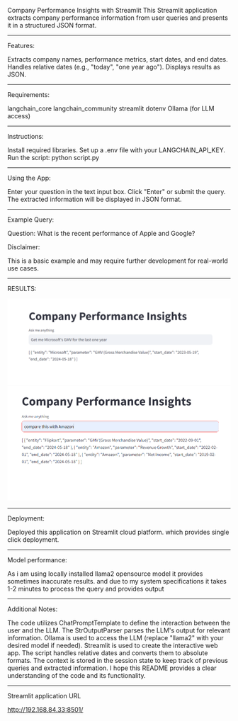 Company Performance Insights with Streamlit
This Streamlit application extracts company performance information from user queries and presents it in a structured JSON format.

-----------------------------------------------------------------------------------------------------------

Features:

Extracts company names, performance metrics, start dates, and end dates.
Handles relative dates (e.g., "today", "one year ago").
Displays results as JSON.

--------------------------------------------------------------------------------------------------------------

Requirements:

langchain_core
langchain_community
streamlit
dotenv
Ollama (for LLM access)

-------------------------------------------------------------------------------------------------------------

Instructions:

Install required libraries.
Set up a .env file with your LANGCHAIN_API_KEY.
Run the script: python script.py

--------------------------------------------------------------------------------------------------------------

Using the App:

Enter your question in the text input box.
Click "Enter" or submit the query.
The extracted information will be displayed in JSON format.

---------------------------------------------------------------------------------------------------------------

Example Query:

Question: What is the recent performance of Apple and Google?

Disclaimer:

This is a basic example and may require further development for real-world use cases.

------------------------------------------------------------------------------------------------------------------

RESULTS:

![alt text](image.png)
![alt text](image-1.png)

------------------------------------------------------------------------------------------------------------------
Deployment:

Deployed this application on Streamlit cloud platform. which provides single click deployment.

------------------------------------------------------------------------------------------------------------------

Model performance:

As i am using locally installed llama2 opensource model it provides sometimes inaccurate results. and due to my system specifications it takes 1-2 minutes to process the query and provides output

--------------------------------------------------------------------------------------------------------------------

Additional Notes:

The code utilizes ChatPromptTemplate to define the interaction between the user and the LLM.
The StrOutputParser parses the LLM's output for relevant information.
Ollama is used to access the LLM (replace "llama2" with your desired model if needed).
Streamlit is used to create the interactive web app.
The script handles relative dates and converts them to absolute formats.
The context is stored in the session state to keep track of previous queries and extracted information.
I hope this README provides a clear understanding of the code and its functionality. 

-----------------------------------------------------------------------------------------------------------------

Streamlit application URL 

http://192.168.84.33:8501/ 